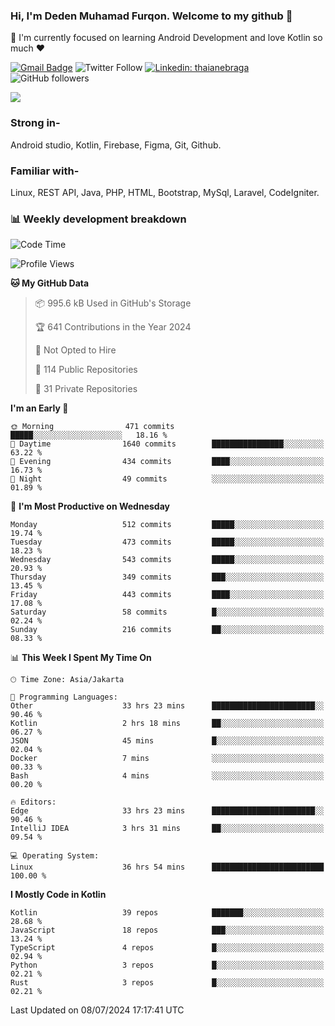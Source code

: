 ### Hi, I'm Deden Muhamad Furqon. Welcome to my github 👋

<!--
**furqoncreative/furqoncreative** is a ✨ _special_ ✨ repository because its `README.md` (this file) appears on your GitHub profile.

Here are some ideas to get you started:

- 🔭 I’m currently working on ...
- 👯 I’m looking to collaborate on ...
- 🤔 I’m looking for help with ...
- 💬 Ask me about ...
- 📫 How to reach me: ...
- 😄 Pronouns: ...
- ⚡ Fun fact: ...
-->

  🌱 I'm currently focused on learning Android Development and love Kotlin so much ❤ 

[![Gmail Badge](https://img.shields.io/badge/-furqoncreative24@gmail.com-c14438?style=flat-square&logo=Gmail&logoColor=white&link=mailto:furqoncreative24@gmail.com)](mailto:furqoncreative24@gmail.com)
![Twitter Follow](https://img.shields.io/twitter/follow/furqoncreative?label=Follow)
[![Linkedin: thaianebraga](https://img.shields.io/badge/-Deden_Muhamad_Furqon-blue?style=flat-square&logo=Linkedin&logoColor=white&link=https://www.linkedin.com/in/anmol-p-singh/)](https://www.linkedin.com/in/furqoncreative/)
![GitHub followers](https://img.shields.io/github/followers/furqoncreative?label=Follow&style=social)

<img src="https://github-readme-stats.sera5-dev.vercel.app/api?username=furqoncreative&hide=stars&show_icons=true&count_private=true&include_all_commits=true&title_color=#008080&icon_color=#008080&hide_border=true" width="">

### Strong in-

Android studio, Kotlin, Firebase, Figma, Git, Github.

### Familiar with-
Linux, REST API, Java, PHP, HTML, Bootstrap, MySql, Laravel, CodeIgniter.

### 📊 Weekly development breakdown

<!--START_SECTION:waka-->
![Code Time](http://img.shields.io/badge/Code%20Time-2%2C506%20hrs%2015%20mins-blue)

![Profile Views](http://img.shields.io/badge/Profile%20Views-0-blue)

**🐱 My GitHub Data** 

> 📦 995.6 kB Used in GitHub's Storage 
 > 
> 🏆 641 Contributions in the Year 2024
 > 
> 🚫 Not Opted to Hire
 > 
> 📜 114 Public Repositories 
 > 
> 🔑 31 Private Repositories 
 > 
**I'm an Early 🐤** 

```text
🌞 Morning                471 commits         █████░░░░░░░░░░░░░░░░░░░░   18.16 % 
🌆 Daytime                1640 commits        ████████████████░░░░░░░░░   63.22 % 
🌃 Evening                434 commits         ████░░░░░░░░░░░░░░░░░░░░░   16.73 % 
🌙 Night                  49 commits          ░░░░░░░░░░░░░░░░░░░░░░░░░   01.89 % 
```
📅 **I'm Most Productive on Wednesday** 

```text
Monday                   512 commits         █████░░░░░░░░░░░░░░░░░░░░   19.74 % 
Tuesday                  473 commits         █████░░░░░░░░░░░░░░░░░░░░   18.23 % 
Wednesday                543 commits         █████░░░░░░░░░░░░░░░░░░░░   20.93 % 
Thursday                 349 commits         ███░░░░░░░░░░░░░░░░░░░░░░   13.45 % 
Friday                   443 commits         ████░░░░░░░░░░░░░░░░░░░░░   17.08 % 
Saturday                 58 commits          █░░░░░░░░░░░░░░░░░░░░░░░░   02.24 % 
Sunday                   216 commits         ██░░░░░░░░░░░░░░░░░░░░░░░   08.33 % 
```


📊 **This Week I Spent My Time On** 

```text
🕑︎ Time Zone: Asia/Jakarta

💬 Programming Languages: 
Other                    33 hrs 23 mins      ███████████████████████░░   90.46 % 
Kotlin                   2 hrs 18 mins       ██░░░░░░░░░░░░░░░░░░░░░░░   06.27 % 
JSON                     45 mins             █░░░░░░░░░░░░░░░░░░░░░░░░   02.04 % 
Docker                   7 mins              ░░░░░░░░░░░░░░░░░░░░░░░░░   00.33 % 
Bash                     4 mins              ░░░░░░░░░░░░░░░░░░░░░░░░░   00.20 % 

🔥 Editors: 
Edge                     33 hrs 23 mins      ███████████████████████░░   90.46 % 
IntelliJ IDEA            3 hrs 31 mins       ██░░░░░░░░░░░░░░░░░░░░░░░   09.54 % 

💻 Operating System: 
Linux                    36 hrs 54 mins      █████████████████████████   100.00 % 
```

**I Mostly Code in Kotlin** 

```text
Kotlin                   39 repos            ███████░░░░░░░░░░░░░░░░░░   28.68 % 
JavaScript               18 repos            ███░░░░░░░░░░░░░░░░░░░░░░   13.24 % 
TypeScript               4 repos             █░░░░░░░░░░░░░░░░░░░░░░░░   02.94 % 
Python                   3 repos             █░░░░░░░░░░░░░░░░░░░░░░░░   02.21 % 
Rust                     3 repos             █░░░░░░░░░░░░░░░░░░░░░░░░   02.21 % 
```




 Last Updated on 08/07/2024 17:17:41 UTC
<!--END_SECTION:waka-->
